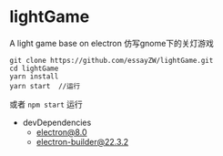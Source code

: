 # lightGame
A light game base on electron
仿写gnome下的关灯游戏

```
git clone https://github.com/essayZW/lightGame.git
cd lightGame
yarn install
yarn start  //运行
```
或者
`npm start` 运行
* devDependencies
  - electron@8.0
  - electron-builder@22.3.2
 
 
